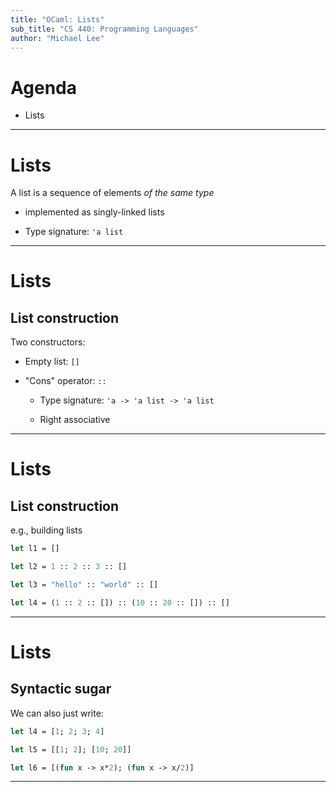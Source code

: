 ```yaml
---
title: "OCaml: Lists"
sub_title: "CS 440: Programming Languages"
author: "Michael Lee"
---
```


# Agenda

- Lists

---

# Lists

A list is a sequence of elements *of the same type*

- implemented as singly-linked lists

- Type signature: `'a list`

---

# Lists

## List construction

Two constructors:

- Empty list: `[]`

- "Cons" operator: `::`

  - Type signature: `'a -> 'a list -> 'a list`

  - Right associative

---

# Lists

## List construction

e.g., building lists

```ocaml
let l1 = []

let l2 = 1 :: 2 :: 3 :: []

let l3 = "hello" :: "world" :: []

let l4 = (1 :: 2 :: []) :: (10 :: 20 :: []) :: []
```

---

# Lists

## Syntactic sugar

We can also just write:

```ocaml
let l4 = [1; 2; 3; 4]

let l5 = [[1; 2]; [10; 20]]

let l6 = [(fun x -> x*2); (fun x -> x/2)]
```

---

